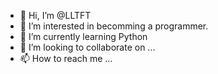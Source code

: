 - 👋 Hi, I’m @LLTFT
- 👀 I’m interested in becomming a programmer.
- 🌱 I’m currently learning Python
- 💞️ I’m looking to collaborate on ...
- 📫 How to reach me ...

<!---
LLTFT/LLTFT is a ✨ special ✨ repository because its `README.md` (this file) appears on your GitHub profile.
You can click the Preview link to take a look at your changes.
--->
